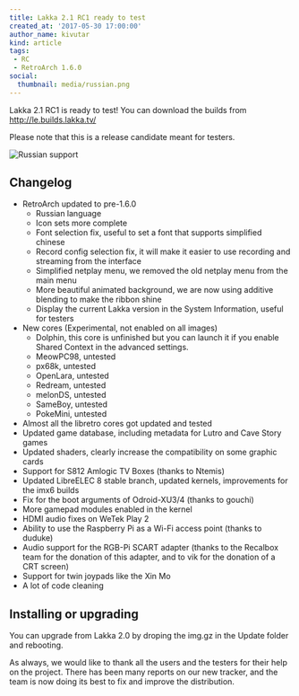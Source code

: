 ```yaml
---
title: Lakka 2.1 RC1 ready to test
created_at: '2017-05-30 17:00:00'
author_name: kivutar
kind: article
tags:
 - RC
 - RetroArch 1.6.0
social:
  thumbnail: media/russian.png
---
```


Lakka 2.1 RC1 is ready to test! You can download the builds from http://le.builds.lakka.tv/

Please note that this is a release candidate meant for testers.

![Russian support](media/russian.png)

## Changelog

 * RetroArch updated to pre-1.6.0
   * Russian language
   * Icon sets more complete
   * Font selection fix, useful to set a font that supports simplified chinese
   * Record config selection fix, it will make it easier to use recording and streaming from the interface
   * Simplified netplay menu, we removed the old netplay menu from the main menu
   * More beautiful animated background, we are now using additive blending to make the ribbon shine
   * Display the current Lakka version in the System Information, useful for testers
 * New cores (Experimental, not enabled on all images)
   * Dolphin, this core is unfinished but you can launch it if you enable Shared Context in the advanced settings.
   * MeowPC98, untested
   * px68k, untested
   * OpenLara, untested
   * Redream, untested
   * melonDS, untested
   * SameBoy, untested
   * PokeMini, untested
 * Almost all the libretro cores got updated and tested
 * Updated game database, including metadata for Lutro and Cave Story games
 * Updated shaders, clearly increase the compatibility on some graphic cards
 * Support for S812 Amlogic TV Boxes (thanks to Ntemis)
 * Updated LibreELEC 8 stable branch, updated kernels, improvements for the imx6 builds
 * Fix for the boot arguments of Odroid-XU3/4 (thanks to gouchi)
 * More gamepad modules enabled in the kernel
 * HDMI audio fixes on WeTek Play 2
 * Ability to use the Raspberry Pi as a Wi-Fi access point (thanks to duduke)
 * Audio support for the RGB-Pi SCART adapter (thanks to the Recalbox team for the donation of this adapter, and to vik for the donation of a CRT screen)
 * Support for twin joypads like the Xin Mo
 * A lot of code cleaning

## Installing or upgrading

You can upgrade from Lakka 2.0 by droping the img.gz in the Update folder and rebooting.

As always, we would like to thank all the users and the testers for their help on the project. There has been many reports on our new tracker, and the team is now doing its best to fix and improve the distribution.